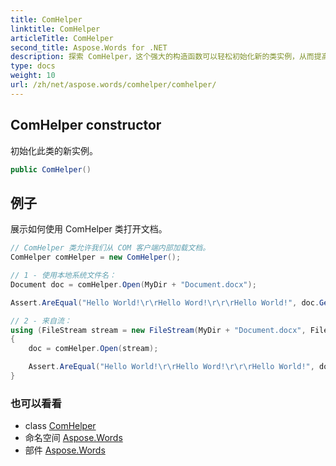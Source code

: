 ```yaml
---
title: ComHelper
linktitle: ComHelper
articleTitle: ComHelper
second_title: Aspose.Words for .NET
description: 探索 ComHelper，这个强大的构造函数可以轻松初始化新的类实例，从而提高您的编程效率和生产力。
type: docs
weight: 10
url: /zh/net/aspose.words/comhelper/comhelper/
---
```

## ComHelper constructor

初始化此类的新实例。

```csharp
public ComHelper()
```

## 例子

展示如何使用 ComHelper 类打开文档。

```csharp
// ComHelper 类允许我们从 COM 客户端内部加载文档。
ComHelper comHelper = new ComHelper();

// 1 - 使用本地系统文件名：
Document doc = comHelper.Open(MyDir + "Document.docx");

Assert.AreEqual("Hello World!\r\rHello Word!\r\r\rHello World!", doc.GetText().Trim());

// 2 - 来自流：
using (FileStream stream = new FileStream(MyDir + "Document.docx", FileMode.Open))
{
    doc = comHelper.Open(stream);

    Assert.AreEqual("Hello World!\r\rHello Word!\r\r\rHello World!", doc.GetText().Trim());
}
```

### 也可以看看

* class [ComHelper](../)
* 命名空间 [Aspose.Words](../../../aspose.words/)
* 部件 [Aspose.Words](../../../)
